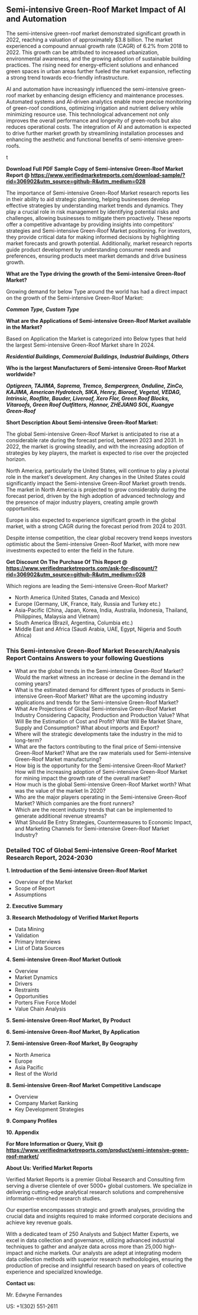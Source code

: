 <h2>Semi-intensive Green-Roof Market Impact of AI and Automation</h2><p>The semi-intensive green-roof market demonstrated significant growth in 2022, reaching a valuation of approximately $3.8 billion. The market experienced a compound annual growth rate (CAGR) of 6.2% from 2018 to 2022. This growth can be attributed to increased urbanization, environmental awareness, and the growing adoption of sustainable building practices. The rising need for energy-efficient solutions and enhanced green spaces in urban areas further fueled the market expansion, reflecting a strong trend towards eco-friendly infrastructure.</p><p>AI and automation have increasingly influenced the semi-intensive green-roof market by enhancing design efficiency and maintenance processes. Automated systems and AI-driven analytics enable more precise monitoring of green-roof conditions, optimizing irrigation and nutrient delivery while minimizing resource use. This technological advancement not only improves the overall performance and longevity of green-roofs but also reduces operational costs. The integration of AI and automation is expected to drive further market growth by streamlining installation processes and enhancing the aesthetic and functional benefits of semi-intensive green-roofs.</p>t</p><p id="" class=""><strong>Download Full PDF Sample Copy of Semi-intensive Green-Roof Market Report @ <a href="https://www.verifiedmarketreports.com/download-sample/?rid=306902&utm_source=github-R&utm_medium=028" target="_blank">https://www.verifiedmarketreports.com/download-sample/?rid=306902&utm_source=github-R&utm_medium=028</a></strong></p><p>The importance of&nbsp;Semi-intensive Green-Roof Market research reports lies in their ability to aid strategic planning, helping businesses develop effective strategies by understanding market trends and dynamics. They play a crucial role in risk management by identifying potential risks and challenges, allowing businesses to mitigate them proactively. These reports offer a competitive advantage by providing insights into competitors' strategies and Semi-intensive Green-Roof Market positioning. For investors, they provide critical data for making informed decisions by highlighting market forecasts and growth potential. Additionally, market research reports guide product development by understanding consumer needs and preferences, ensuring products meet market demands and drive business growth.</p><p><strong>What are the&nbsp;Type driving the growth of the Semi-intensive Green-Roof Market?</strong></p><p id="" class="">Growing demand for below Type around the world has had a direct impact on the growth of the Semi-intensive Green-Roof Market:</p><em><strong>Common Type, Custom Type</strong></em></p><strong>What are the&nbsp;Applications&nbsp;of Semi-intensive Green-Roof Market available in the Market?</strong></p><p id="" class="">Based on Application the Market is categorized into Below types that held the largest Semi-intensive Green-Roof Market share In 2024.</p><em><strong>Residential Buildings, Commercial Buildings, Industrial Buildings, Others</strong></em></p><strong>Who is the largest Manufacturers of Semi-intensive Green-Roof Market worldwide?</strong></p><p><em><strong>Optigreen, TAJIMA, Soprema, Tremco, Sempergreen, Onduline, ZinCo, KAJIMA, American Hydrotech, SIKA, Henry, Bioroof, Vegetal, VEDAG, Intrinsic, Rooflite, Bauder, Liveroof, Xero Flor, Green Roof Blocks, Vitaroofs, Green Roof Outfitters, Hannor, ZHEJIANG SOL, Kuangye Green-Roof</strong></em></p><p id="" class=""><strong>Short Description About Semi-intensive Green-Roof Market:</strong></p><p>The global Semi-intensive Green-Roof Market is anticipated to rise at a considerable rate during the forecast period, between 2023 and 2031. In 2022, the market is growing steadily, and with the increasing adoption of strategies by key players, the market is expected to rise over the projected horizon.</p><p>North America, particularly the United States, will continue to play a pivotal role in the market's development. Any changes in the United States could significantly impact the Semi-intensive Green-Roof Market growth trends. The market in North America is projected to grow considerably during the forecast period, driven by the high adoption of advanced technology and the presence of major industry players, creating ample growth opportunities.</p><p>Europe is also expected to experience significant growth in the global market, with a strong CAGR during the forecast period from 2024 to 2031.</p><p>Despite intense competition, the clear global recovery trend keeps investors optimistic about the Semi-intensive Green-Roof Market, with more new investments expected to enter the field in the future.</p><p id="" class=""><strong>Get Discount On The Purchase Of This Report @ <a href="https://www.verifiedmarketreports.com/ask-for-discount/?rid=306902&utm_source=github-R&utm_medium=028" target="_blank">https://www.verifiedmarketreports.com/ask-for-discount/?rid=306902&utm_source=github-R&utm_medium=028</a></strong></p>Which regions are leading the Semi-intensive Green-Roof Market?</p><ul><li>North America (United States, Canada and Mexico)</li><li>Europe (Germany, UK, France, Italy, Russia and Turkey etc.)</li><li>Asia-Pacific (China, Japan, Korea, India, Australia, Indonesia, Thailand, Philippines, Malaysia and Vietnam)</li><li>South America (Brazil, Argentina, Columbia etc.)</li><li>Middle East and Africa (Saudi Arabia, UAE, Egypt, Nigeria and South Africa)</li></ul><h3 id="" class="">This Semi-intensive Green-Roof Market Research/Analysis Report Contains Answers to your following Questions</h3><ul><li>What are the global trends in the Semi-intensive Green-Roof Market? Would the market witness an increase or decline in the demand in the coming years?</li><li>What is the estimated demand for different types of products in Semi-intensive Green-Roof Market? What are the upcoming industry applications and trends for the Semi-intensive Green-Roof Market?</li><li>What Are Projections of Global Semi-intensive Green-Roof Market Industry Considering Capacity, Production and Production Value? What Will Be the Estimation of Cost and Profit? What Will Be Market Share, Supply and Consumption? What about imports and Export?</li><li>Where will the strategic developments take the industry in the mid to long-term?</li><li>What are the factors contributing to the final price of Semi-intensive Green-Roof Market? What are the raw materials used for Semi-intensive Green-Roof Market manufacturing?</li><li>How big is the opportunity for the Semi-intensive Green-Roof Market? How will the increasing adoption of Semi-intensive Green-Roof Market for mining impact the growth rate of the overall market?</li><li>How much is the global Semi-intensive Green-Roof Market worth? What was the value of the market In 2020?</li><li>Who are the major players operating in the Semi-intensive Green-Roof Market? Which companies are the front runners?</li><li>Which are the recent industry trends that can be implemented to generate additional revenue streams?</li><li>What Should Be Entry Strategies, Countermeasures to Economic Impact, and Marketing Channels for Semi-intensive Green-Roof Market Industry?</li></ul><h3 id="" class="">Detailed TOC of Global Semi-intensive Green-Roof Market Research Report, 2024-2030</h3><p id="" class=""><strong>1. Introduction of the Semi-intensive Green-Roof Market</strong></p><ul><li>Overview of the Market</li><li>Scope of Report</li><li>Assumptions</li></ul><p id="" class=""><strong>2. Executive Summary</strong></p><p id="" class=""><strong>3. Research Methodology of Verified Market Reports</strong></p><ul><li>Data Mining</li><li>Validation</li><li>Primary Interviews</li><li>List of Data Sources</li></ul><p id="" class=""><strong>4. Semi-intensive Green-Roof Market Outlook</strong></p><ul><li>Overview</li><li>Market Dynamics</li><li>Drivers</li><li>Restraints</li><li>Opportunities</li><li>Porters Five Force Model</li><li>Value Chain Analysis</li></ul><p id="" class=""><strong>5. Semi-intensive Green-Roof Market, By Product</strong></p><p id="" class=""><strong>6. Semi-intensive Green-Roof Market, By Application</strong></p><p id="" class=""><strong>7. Semi-intensive Green-Roof Market, By Geography</strong></p><ul><li>North America</li><li>Europe</li><li>Asia Pacific</li><li>Rest of the World</li></ul><p id="" class=""><strong>8. Semi-intensive Green-Roof Market Competitive Landscape</strong></p><ul><li>Overview</li><li>Company Market Ranking</li><li>Key Development Strategies</li></ul><p id="" class=""><strong>9. Company Profiles</strong></p><p id="" class=""><strong>10. Appendix</strong></p><p id="" class=""><strong>For More Information or Query, Visit @ <a href="https://www.verifiedmarketreports.com/product/semi-intensive-green-roof-market/" target="_blank">https://www.verifiedmarketreports.com/product/semi-intensive-green-roof-market/</a></strong></p><p id="" class=""><strong>About Us: Verified Market Reports</strong></p><p id="" class="">Verified Market Reports is a premier Global Research and Consulting firm serving a diverse clientele of over 5000+ global customers. We specialize in delivering cutting-edge analytical research solutions and comprehensive information-enriched research studies.</p><p id="" class="">Our expertise encompasses strategic and growth analyses, providing the crucial data and insights required to make informed corporate decisions and achieve key revenue goals.</p><p id="" class="">With a dedicated team of 250 Analysts and Subject Matter Experts, we excel in data collection and governance, utilizing advanced industrial techniques to gather and analyze data across more than 25,000 high-impact and niche markets. Our analysts are adept at integrating modern data collection methods with superior research methodologies, ensuring the production of precise and insightful research based on years of collective experience and specialized knowledge.</p><p id="" class=""><strong>Contact us:</strong></p><p id="" class="">Mr. Edwyne Fernandes</p><p id="" class="">US: +1(302) 551-2611</p>